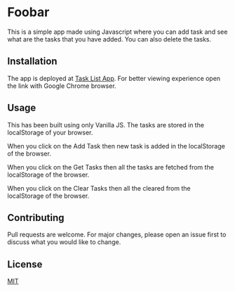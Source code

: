 # Foobar

This is a simple app made using Javascript where you can add task and see what are the tasks that you have added. You can also delete the tasks.


## Installation

The app is deployed at [Task List App](https://tasklist-app1.netlify.app/). For better viewing experience open the link with Google Chrome browser.


## Usage

This has been built using only Vanilla JS. The tasks are stored in the localStorage of your browser.

When you click on the Add Task then new task is added in the localStorage of the browser.

When you click on the Get Tasks then all the tasks are fetched from the localStorage of the browser.

When you click on the Clear Tasks then all the cleared from the localStorage of the browser.


## Contributing
Pull requests are welcome. For major changes, please open an issue first to discuss what you would like to change.


## License
[MIT](https://choosealicense.com/licenses/mit/)



